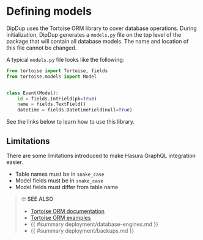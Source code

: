 # Defining models

DipDup uses the Tortoise ORM library to cover database operations. During initialization, DipDup generates a `models.py` file on the top level of the package that will contain all database models. The name and location of this file cannot be changed.

A typical `models.py` file looks like the following:

```python
from tortoise import Tortoise, fields
from tortoise.models import Model


class Event(Model):
    id = fields.IntField(pk=True)
    name = fields.TextField()
    datetime = fields.DatetimeField(null=True)
```

See the links below to learn how to use this library.

## Limitations

There are some limitations introduced to make Hasura GraphQL integration easier.

* Table names must be in `snake_case`
* Model fields must be in `snake_case`
* Model fields must differ from table name

> 🤓 **SEE ALSO**
>
> * [Tortoise ORM documentation](https://tortoise-orm.readthedocs.io/en/latest/)
> * [Tortoise ORM examples](https://tortoise-orm.readthedocs.io/en/latest/examples.html)
> * {{ #summary deployment/database-engines.md }}
> * {{ #summary deployment/backups.md }}

